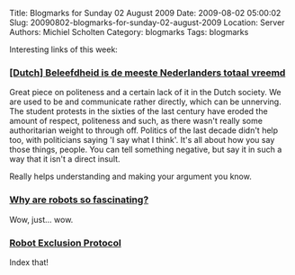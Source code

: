 Title: Blogmarks for Sunday 02 August 2009
Date: 2009-08-02 05:00:02
Slug: 20090802-blogmarks-for-sunday-02-august-2009
Location: Server
Authors: Michiel Scholten
Category: blogmarks
Tags: blogmarks

<p>Interesting links of this week:</p>
<h3><a href="http://www.nrc.nl/opinie/article2316305.ece/Beleefdheid_is_de_meeste_Nederlanders_totaal_vreemd">[Dutch] Beleefdheid is de meeste Nederlanders totaal vreemd</a></h3>
<p>Great piece on politeness and a certain lack of it in the Dutch society. We are used to be and communicate rather directly, which can be unnerving. The student protests in the sixties of the last century have eroded the amount of respect, politeness and such, as there wasn't really some authoritarian weight to through off. Politics of the last decade didn't help too, with politicians saying 'I say what I think'. It's all about how you say those things, people. You can tell something negative, but say it in such a way that it isn't a direct insult.</p>

<p>Really helps understanding and making your argument you know.</p>
<h3><a href="http://www.ftrain.com/ah_beautiful_robot.html">Why are robots so fascinating?</a></h3>
<p>Wow, just... wow.</p>
<h3><a href="http://www.ftrain.com/robot_exclusion_protocol.html">Robot Exclusion Protocol</a></h3>
<p>Index that!</p>
